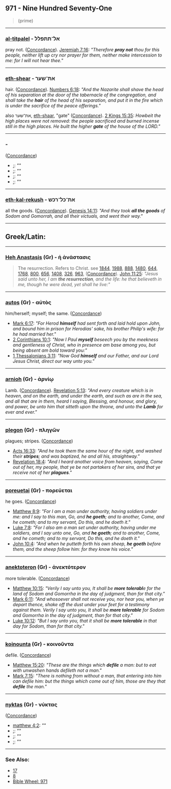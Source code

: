 ## 971 - Nine Hundred Seventy-One
> (prime)

---

### [al-titpalel](/keys/AL-ThThPLL) - אל־תתפלל
pray not. ([Concordance](https://biblehub.com/hebrew/titpallel_6419.htm)). [Jeremiah 7:16](https://biblehub.com/jeremiah/7-16.htm): *"Therefore **pray not** thou for this people, neither lift up cry nor prayer for them, neither make intercession to me: for I will not hear thee."*

---

### [eth-shear](/keys/ATh-ShOR) - את־שער
hair. ([Concordance](https://biblehub.com/hebrew/sear_8181.htm)). [Numbers 6:18](https://biblehub.com/numbers/6-18.htm): *"And the Nazarite shall shave the head of his separation at the door of the tabernacle of the congregation, and shall take the **hair** of the head of his separation, and put it in the fire which is under the sacrifice of the peace offerings."*

also את־שער, [eth-shaar](/keys/ATh-ShOR), "gate" ([Concordance](https://biblehub.com/hebrew/shaar_8179.htm)). [2 Kings 15:35](https://biblehub.com/2_kings/15-35.htm): *Howbeit the high places were not removed: the people sacrificed and burned incense still in the high places. He built the higher **gate** of the house of the LORD."*

---

### [](/keys/) - 
([Concordance]())

- [ :](https://biblehub.com//-.htm): *""*
- [ :](https://biblehub.com//-.htm): *""*
- [ :](https://biblehub.com//-.htm): *""*
- [ :](https://biblehub.com//-.htm): *""*

---

### [eth-kal-rekush](/keys/ATh-KL-RKSh) - את־כל־רכש
all the goods. ([Concordance](https://biblehub.com/hebrew/rechush_7399.htm)). [Genesis 14:11](https://biblehub.com/genesis/14-11.htm): *"And they took **all the goods** of Sodom and Gomorrah, and all their victuals, and went their way."*

---

## Greek/Latin:

---

### [Heh Anastasis](/greek?word=h+anastasis) (Gr) - ἡ ἀνάστασις
> The resurrection. Refers to Christ. see [1844](1844), [1988](1988), [888](888), [1480](1480), [644](644), [1768](1768), [800](800), [656](656), [1408](1408), [326](326), [963](963), ([Concordance](https://biblehub.com/greek/anastasis_386.htm)). [John 11:25](https://biblehub.com/text/john/11-25.htm): *"Jesus said unto her, I am **the resurrection**, and the life: he that believeth in me, though he were dead, yet shall he live:"*

---

### [autos](/greek?word=autos) (Gr) - αὐτὸς
him/herself; myself; the same. ([Concordance](https://biblehub.com/greek/autos_846.htm))

- [Mark 6:17](https://biblehub.com/text/mark/6-17.htm): *"For Herod **himself** had sent forth and laid hold upon John, and bound him in prison for Herodias' sake, his brother Philip's wife: for he had married her."*
- [2 Corinthians 10:1](https://biblehub.com/text/2_corinthians/10-1.htm): *"Now I Paul **myself** beseech you by the meekness and gentleness of Christ, who in presence am base among you, but being absent am bold toward you:"*
- [1 Thessalonians 3:11](https://biblehub.com/text/1_thessalonians/3-11.htm): *"Now God **himself** and our Father, and our Lord Jesus Christ, direct our way unto you."*

---

### [arnioh](/greek?word=arniOi) (Gr) - ἀρνίῳ
Lamb. ([Concordance](https://biblehub.com/greek/arnio__721.htm)). [Revelation 5:13](https://biblehub.com/text/revelation/5-13.htm): *"And every creature which is in heaven, and on the earth, and under the earth, and such as are in the sea, and all that are in them, heard I saying, Blessing, and honour, and glory, and power, be unto him that sitteth upon the throne, and unto the **Lamb** for ever and ever."*

---

### [plegon](/greek?word=plhgOn) (Gr) - πληγῶν
plagues; stripes. ([Concordance](https://biblehub.com/greek/ple_go_n_4127.htm))

- [Acts 16:33](https://biblehub.com/text/acts/16-33.htm): *"And he took them the same hour of the night, and washed their **stripes**; and was baptized, he and all his, straightway."*
- [Revelation 18:4](https://biblehub.com/text/revelation/18-4.htm): *"And I heard another voice from heaven, saying, Come out of her, my people, that ye be not partakers of her sins, and that ye receive not of her **plagues**."*

---

### [poreuetai](/greek?word=poreuetai) (Gr) - πορεύεται
he goes. ([Concordance](https://biblehub.com/greek/poreuetai_4198.htm))

- [Matthew 8:9](https://biblehub.com/text/matthew/8-9.htm): *"For I am a man under authority, having soldiers under me: and I say to this man, Go, and **he goeth**; and to another, Come, and he cometh; and to my servant, Do this, and he doeth it."*
- [Luke 7:8](https://biblehub.com/text/luke/7-8.htm): *"For I also am a man set under authority, having under me soldiers, and I say unto one, Go, and **he goeth**; and to another, Come, and he cometh; and to my servant, Do this, and he doeth it."*
- [John 10:4](https://biblehub.com/text/john/10-4.htm): *"And when he putteth forth his own sheep, **he goeth** before them, and the sheep follow him: for they know his voice."*

---

### [anektoteron](/greek?word=anektoteron) (Gr) - ἀνεκτότερον
more tolerable. ([Concordance](https://biblehub.com/greek/anektoteron_414.htm))

- [Matthew 10:15](https://biblehub.com/text/matthew/10-15.htm): *"Verily I say unto you, It shall be **more tolerabl**e for the land of Sodom and Gomorrha in the day of judgment, than for that city."*
- [Mark 6:11](https://biblehub.com/text/mark/6-11.htm): *"And whosoever shall not receive you, nor hear you, when ye depart thence, shake off the dust under your feet for a testimony against them. Verily I say unto you, It shall be **more tolerable** for Sodom and Gomorrha in the day of judgment, than for that city."*
- [Luke 10:12](https://biblehub.com/text/luke/10-12.htm): *"But I say unto you, that it shall be **more tolerable** in that day for Sodom, than for that city."*

---

### [koinounta](/greek?word=koinounta) (Gr) - κοινοῦντα
defile. ([Concordance](https://biblehub.com/greek/koinounta_2840.htm))

- [Matthew 15:20](https://biblehub.com/text/matthew/15-20.htm): *"These are the things which **defile** a man: but to eat with unwashen hands defileth not a man."*
- [Mark 7:15](https://biblehub.com/text/mark/7-15.htm): *"There is nothing from without a man, that entering into him can defile him: but the things which come out of him, those are they that **defile** the man."*

---

### [nyktas](/greek?word=nuktas) (Gr) - νύκτας
([Concordance]())

- [matthew 4:2](https://biblehub.com/text/matthew/4-2.htm): *""*
- [ :](https://biblehub.com/text//-.htm): *""*
- [ :](https://biblehub.com/text//-.htm): *""*
- [ :](https://biblehub.com/text//-.htm): *""*

----

### See Also:

- [17](17)
- [8](8)
- [Bible Wheel: 971](https://www.biblewheel.com//GR/GR_Database.php?SearchBy_Gematria=971)


